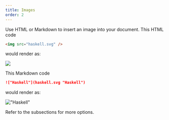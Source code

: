 ```yaml
---
title: Images
order: 2
---
```


Use HTML or Markdown to insert an image into your document. This HTML code

```html
<img src="haskell.svg" />
```

would render as:

<img src="haskell.svg">

This Markdown code

```md
!["Haskell"](haskell.svg "Haskell")
```

would render as:

!["Haskell"](haskell.svg "Haskell")

Refer to the subsections for more options.
